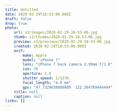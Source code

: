 ```yaml
---
title: Untitled
date: 2020-02-29T18:53:06.000Z
draft: false
drop: true
photo:
    url: s3/images/2020-02-29-10-53-06.jpg
    thumb: s3/thumbs/2020-02-29-10-53-06.jpg
    preview: s3/previews/2020-02-29-10-53-06.jpg
    created: 2020-02-29T18:53:06.000Z
    exif:
        make: Apple
        model: "iPhone 7"
        lens: "iPhone 7 back camera 3.99mm f/1.8"
        iso: 20
        aperture: 1.8
        shutter_speed: 1/1570
        focal_length: "4.0 mm"
        gps: "47.7329638888889 -122.264769444444"
    title: null
    caption: null
links: []
---
```

